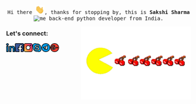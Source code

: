 
<p align="center">
  <samp>
    Hi there <img src="Hi.gif" width="25px">, thanks for stopping by, this is <b>Sakshi Sharma</b> <img alt="me" width="30px" src="pic.gif" /> back-end python developer from India.
  </samp>
</p>

<img align="right" alt="Pacman GIF" src="pacman.gif" height="200" width="300" />

### Let's connect:
[<img align="left" alt="Linkedin" width="24px" src="linkedin.svg" />](https://www.linkedin.com/in/i-am-sakshi-sharma/)
[<img align="left" alt="Facebook" width="24px" src="fb.svg" />](https://www.facebook.com/This.is.Sakshi)
[<img align="left" alt="Instagram" width="24px" src="insta.svg" />](https://www.instagram.com/_this_is_sakshi_/)
[<img align="left" alt="Skype" width="24px" src="skype.svg" />](https://join.skype.com/invite/a2uM8XJDIMeB)
[<img align="left" alt="Telegram" width="24px" src="telegram.svg" />](https://web.telegram.org/#/im?p=@ThisIsSakshi)
[<img align="left" alt="Gmail" width="24px" src="gmail.svg" />](mailto:thisissakshisharma@gmail.com)
